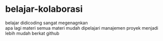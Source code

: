 # belajar-kolaborasi

belajar didicoding sangat megenagnkan <br>
apa lagi materi semua materi mudah dipelajari
manajemen proyek menjadi lebih mudah berkat github
